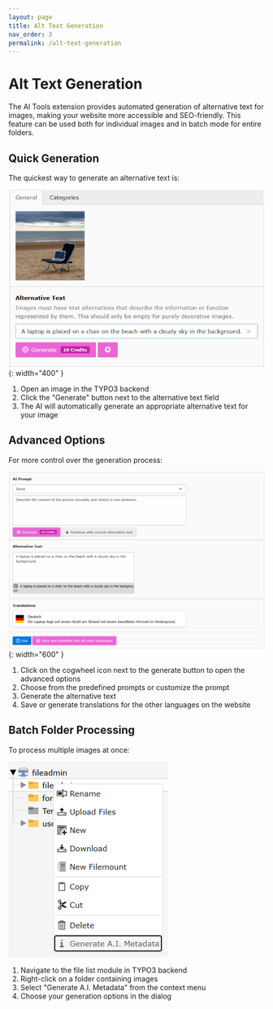 ```yaml
---
layout: page
title: Alt Text Generation
nav_order: 3
permalink: /alt-text-generation
---
```


# Alt Text Generation

The AI Tools extension provides automated generation of alternative text for images, making your website more accessible and SEO-friendly. This feature can be used both for individual images and in batch mode for entire folders.

## Quick Generation

The quickest way to generate an alternative text is:

![Screenshot of generate button](docs/assets/quick-generate.png){: width="400" }

1. Open an image in the TYPO3 backend
1. Click the "Generate" button next to the alternative text field
1. The AI will automatically generate an appropriate alternative text for your image

## Advanced Options

For more control over the generation process:

![Screenshot of generate button](docs/assets/full-generate.png){: width="600" }

1. Click on the cogwheel icon next to the generate button to open the advanced options
1. Choose from the predefined prompts or customize the prompt
1. Generate the alternative text
1. Save or generate translations for the other languages on the website

## Batch Folder Processing

To process multiple images at once:

![Screenshot of the context menu](docs/assets/context-menu.png)

1. Navigate to the file list module in TYPO3 backend
1. Right-click on a folder containing images
1. Select "Generate A.I. Metadata" from the context menu
1. Choose your generation options in the dialog